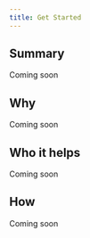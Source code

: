 ```yaml
---
title: Get Started
---
```


## Summary

Coming soon

## Why

Coming soon

## Who it helps

Coming soon

## How

Coming soon
